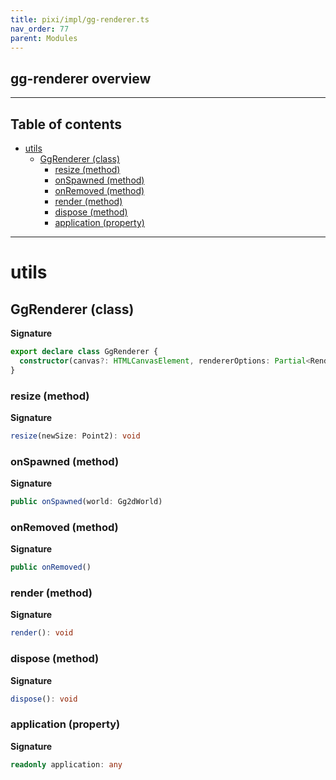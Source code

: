 ```yaml
---
title: pixi/impl/gg-renderer.ts
nav_order: 77
parent: Modules
---
```


## gg-renderer overview

---

<h2 class="text-delta">Table of contents</h2>

- [utils](#utils)
  - [GgRenderer (class)](#ggrenderer-class)
    - [resize (method)](#resize-method)
    - [onSpawned (method)](#onspawned-method)
    - [onRemoved (method)](#onremoved-method)
    - [render (method)](#render-method)
    - [dispose (method)](#dispose-method)
    - [application (property)](#application-property)

---

# utils

## GgRenderer (class)

**Signature**

```ts
export declare class GgRenderer {
  constructor(canvas?: HTMLCanvasElement, rendererOptions: Partial<RendererOptions> = {})
}
```

### resize (method)

**Signature**

```ts
resize(newSize: Point2): void
```

### onSpawned (method)

**Signature**

```ts
public onSpawned(world: Gg2dWorld)
```

### onRemoved (method)

**Signature**

```ts
public onRemoved()
```

### render (method)

**Signature**

```ts
render(): void
```

### dispose (method)

**Signature**

```ts
dispose(): void
```

### application (property)

**Signature**

```ts
readonly application: any
```
